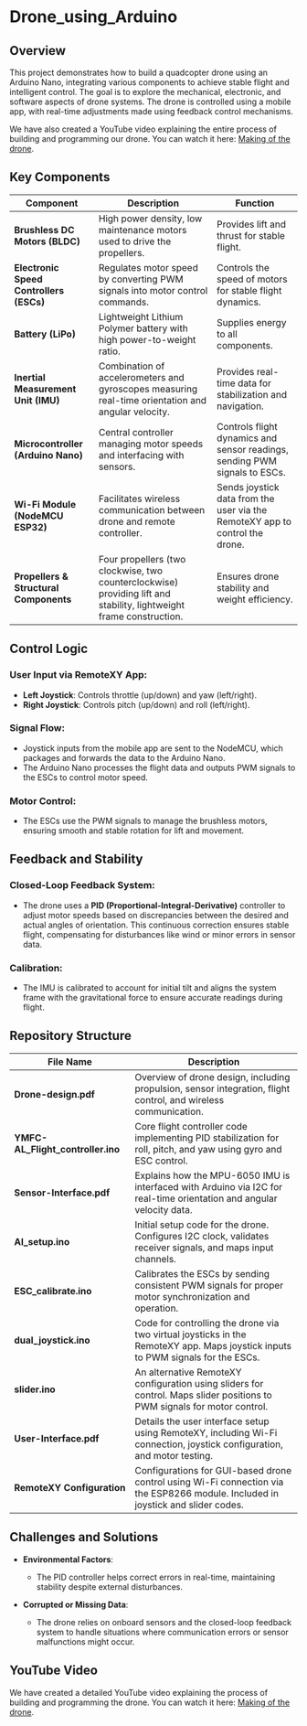 # Drone_using_Arduino

## Overview
This project demonstrates how to build a quadcopter drone using an Arduino Nano, integrating various components to achieve stable flight and intelligent control. The goal is to explore the mechanical, electronic, and software aspects of drone systems. The drone is controlled using a mobile app, with real-time adjustments made using feedback control mechanisms.

We have also created a YouTube video explaining the entire process of building and programming our drone. You can watch it here: [Making of the drone](https://www.youtube.com/watch?v=GkrDY8fI6IA).

## Key Components

| **Component**                | **Description**                                                                                                      | **Function**                                                                                                     |
|------------------------------|----------------------------------------------------------------------------------------------------------------------|------------------------------------------------------------------------------------------------------------------|
| **Brushless DC Motors (BLDC)**| High power density, low maintenance motors used to drive the propellers.                                             | Provides lift and thrust for stable flight.                                                                    |
| **Electronic Speed Controllers (ESCs)**| Regulates motor speed by converting PWM signals into motor control commands.                                         | Controls the speed of motors for stable flight dynamics.                                                      |
| **Battery (LiPo)**           | Lightweight Lithium Polymer battery with high power-to-weight ratio.                                                 | Supplies energy to all components.                                                                             |
| **Inertial Measurement Unit (IMU)** | Combination of accelerometers and gyroscopes measuring real-time orientation and angular velocity.                    | Provides real-time data for stabilization and navigation.                                                      |
| **Microcontroller (Arduino Nano)**| Central controller managing motor speeds and interfacing with sensors.                                               | Controls flight dynamics and sensor readings, sending PWM signals to ESCs.                                      |
| **Wi-Fi Module (NodeMCU ESP32)** | Facilitates wireless communication between drone and remote controller.                                             | Sends joystick data from the user via the RemoteXY app to control the drone.                                   |
| **Propellers & Structural Components** | Four propellers (two clockwise, two counterclockwise) providing lift and stability, lightweight frame construction. | Ensures drone stability and weight efficiency.                                                                 |

## Control Logic

### User Input via RemoteXY App:
- **Left Joystick**: Controls throttle (up/down) and yaw (left/right).
- **Right Joystick**: Controls pitch (up/down) and roll (left/right).
  
### Signal Flow:
- Joystick inputs from the mobile app are sent to the NodeMCU, which packages and forwards the data to the Arduino Nano.
- The Arduino Nano processes the flight data and outputs PWM signals to the ESCs to control motor speed.

### Motor Control:
- The ESCs use the PWM signals to manage the brushless motors, ensuring smooth and stable rotation for lift and movement.

## Feedback and Stability

### Closed-Loop Feedback System:
- The drone uses a **PID (Proportional-Integral-Derivative)** controller to adjust motor speeds based on discrepancies between the desired and actual angles of orientation. This continuous correction ensures stable flight, compensating for disturbances like wind or minor errors in sensor data.

### Calibration:
- The IMU is calibrated to account for initial tilt and aligns the system frame with the gravitational force to ensure accurate readings during flight.

## Repository Structure

| **File Name**                       | **Description**                                                                                          |
|-------------------------------------|----------------------------------------------------------------------------------------------------------|
| **Drone-design.pdf**                | Overview of drone design, including propulsion, sensor integration, flight control, and wireless communication. |
| **YMFC-AL_Flight_controller.ino**   | Core flight controller code implementing PID stabilization for roll, pitch, and yaw using gyro and ESC control. |
| **Sensor-Interface.pdf**            | Explains how the MPU-6050 IMU is interfaced with Arduino via I2C for real-time orientation and angular velocity data. |
| **Al_setup.ino**                    | Initial setup code for the drone. Configures I2C clock, validates receiver signals, and maps input channels. |
| **ESC_calibrate.ino**               | Calibrates the ESCs by sending consistent PWM signals for proper motor synchronization and operation.      |
| **dual_joystick.ino**               | Code for controlling the drone via two virtual joysticks in the RemoteXY app. Maps joystick inputs to PWM signals for the ESCs. |
| **slider.ino**                      | An alternative RemoteXY configuration using sliders for control. Maps slider positions to PWM signals for motor control. |
| **User-Interface.pdf**              | Details the user interface setup using RemoteXY, including Wi-Fi connection, joystick configuration, and motor testing. |
| **RemoteXY Configuration**          | Configurations for GUI-based drone control using Wi-Fi connection via the ESP8266 module. Included in joystick and slider codes. |

## Challenges and Solutions

- **Environmental Factors**: 
  - The PID controller helps correct errors in real-time, maintaining stability despite external disturbances.
  
- **Corrupted or Missing Data**: 
  - The drone relies on onboard sensors and the closed-loop feedback system to handle situations where communication errors or sensor malfunctions might occur.

## YouTube Video
We have created a detailed YouTube video explaining the process of building and programming the drone. You can watch it here: [Making of the drone](https://www.youtube.com/watch?v=GkrDY8fI6IA).
